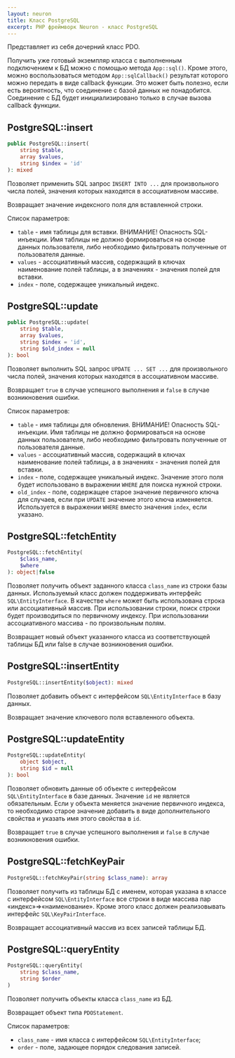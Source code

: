 ```yaml
---
layout: neuron
title: Класс PostgreSQL
excerpt: PHP фреймворк Neuron - класс PostgreSQL
---
```


Представляет из себя дочерний класс PDO.

Получить уже готовый экземпляр класса с выполненным подключением к БД можно с помощью метода `App::sql()`. Кроме этого, можно воспользоваться методом `App::sqlCallback()` результат которого можно передать в виде callback функции. Это может быть полезно, если есть вероятность, что соединение с базой данных не понадобится. Соединение с БД будет инициализировано только в случае вызова callback функции.

## PostgreSQL::insert

```php
public PostgreSQL::insert(
    string $table,
    array $values,
    string $index = 'id'
): mixed
```

Позволяет применить SQL запрос `INSERT INTO ...` для произвольного числа полей, значения которых находятся в ассоциативном массиве.

Возвращает значение индексного поля для вставленной строки.

Список параметров:

* `table` - имя таблицы для вставки. ВНИМАНИЕ! Опасность SQL-инъекции. Имя таблицы не должно формироваться на основе данных пользователя, либо необходимо фильтровать полученные от пользователя данные.
* `values` - ассоциативный массив, содержащий в ключах наименование полей таблицы, а в значениях - значения полей для вставки.
* `index` - поле, содержащее уникальный индекс.

## PostgreSQL::update

```php
public PostgreSQL::update(
    string $table,
    array $values,
    string $index = 'id',
    string $old_index = null
): bool
```

Позволяет выполнить SQL запрос `UPDATE ... SET ...` для произвольного числа полей, значения которых находятся в ассоциативном массиве.

Возвращает `true` в случае успешного выполнения и `false` в случае возникновения ошибки.

Список параметров:

* `table` - имя таблицы для обновления. ВНИМАНИЕ! Опасность SQL-инъекции. Имя таблицы не должно формироваться на основе данных пользователя, либо необходимо фильтровать полученные от пользователя данные.
* `values` - ассоциативный массив, содержащий в ключах наименование полей таблицы, а в значениях - значения полей для вставки.
* `index` - поле, содержащее уникальный индекс. Значение этого поля будет использовано в выражении `WHERE` для поиска нужной строки.
* `old_index` - поле, содержащее старое значение первичного ключа для случаев, если при `UPDATE` значение этого ключа изменяется. Используется в выражении `WHERE` вместо значения `index`, если указано.

## PostgreSQL::fetchEntity

```php
PostgreSQL::fetchEntity(
    $class_name,
    $where
): object|false
```

Позволяет получить объект заданного класса `class_name` из строки базы данных. Используемый класс должен поддерживать интерфейс `SQL\EntityInterface`. В качестве `where` может быть использована строка или ассоциативный массив. При использовании строки, поиск строки будет производиться по первичному индексу. При использовании ассоциативного массива - по произвольным полям.

Возвращает новый объект указанного класса из соответствующей таблицы БД или false в случае возникновения ошибки.

## PostgreSQL::insertEntity

```php
PostgreSQL::insertEntity($object): mixed
```

Позволяет добавить объект с интерфейсом `SQL\EntityInterface` в базу данных.

Возвращает значение ключевого поля вставленного объекта.

## PostgreSQL::updateEntity

```php
PostgreSQL::updateEntity(
    object $object,
    string $id = null
): bool
```

Позволяет обновить данные об объекте с интерфейсом `SQL\EntityInterface` в базе данных. Значение `id` не является обязательным. Если у объекта меняется значение первичного индекса, то необходимо старое значение добавить в виде дополнительного свойства и указать имя этого свойства в `id`.

Возвращает `true` в случае успешного выполнения и `false` в случае возникновения ошибки.

## PostgreSQL::fetchKeyPair

```php
PostgreSQL::fetchKeyPair(string $class_name): array
```

Позволяет получить из таблицы БД с именем, которая указана в классе с интерфейсом `SQL\EntityInterface` все строки в виде массива пар «индекс»=>«наименование». Кроме этого класс должен реализовывать интерфейс `SQL\KeyPairInterface`.

Возвращает ассоциативный массив из всех записей таблицы БД.

## PostgreSQL::queryEntity

```php
PostgreSQL::queryEntity(
    string $class_name,
    string $order
)
```

Позволяет получить объекты класса `class_name` из БД.

Возвращает объект типа `PDOStatement`.

Список параметров:

* `class_name` - имя класса с интерфейсом `SQL\EntityInterface`;
* `order` - поле, задающее порядок следования записей.
